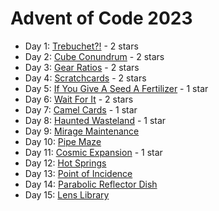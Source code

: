 # Advent of Code 2023

-   Day 1: [Trebuchet?!](https://adventofcode.com/2023/day/1) - 2 stars
-   Day 2: [Cube Conundrum](https://adventofcode.com/2023/day/2) - 2 stars
-   Day 3: [Gear Ratios](https://adventofcode.com/2023/day/3) - 2 stars
-   Day 4: [Scratchcards](https://adventofcode.com/2023/day4) - 2 stars
-   Day 5: [If You Give A Seed A Fertilizer](https://adventofcode.com/2023/day5) - 1 star
-   Day 6: [Wait For It](https://adventofcode.com/2023/day6) - 2 stars
-   Day 7: [Camel Cards](https://adventofcode.com/2023/day7) - 1 star
-   Day 8: [Haunted Wasteland](https://adventofcode.com/2023/day8) - 1 star
-   Day 9: [Mirage Maintenance](https://adventofcode.com/2023/day9)
-   Day 10: [Pipe Maze](https://adventofcode.com/2023/day10)
-   Day 11: [Cosmic Expansion](https://adventofcode.com/2023/day11) - 1 star
-   Day 12: [Hot Springs](https://adventofcode.com/2023/day12)
-   Day 13: [Point of Incidence](https://adventofcode.com/2023/day13)
-   Day 14: [Parabolic Reflector Dish](https://adventofcode.com/2023/day14)
-   Day 15: [Lens Library](https://adventofcode.com/2023/day15)
